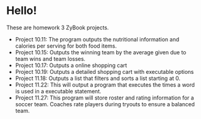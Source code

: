 Hello!
==========

These are homework 3 ZyBook projects. 

- Project 10.11: The program outputs the nutritional information and calories per serving for both food items.
- Project 10.15: Outputs the winning team by the average given due to team wins and team losses. 
- Project 10.17: Outputs a online shopping cart
- Project 10.19: Outputs a detailed shopping cart with executable options
- Project 11.18: Outputs a list that filters and sorts a list starting at 0.
- Project 11.22: This will output a program that executes the times a word is used in a executable statement. 
- Project 11.27: This program will store roster and rating information for a soccer team. Coaches rate players during tryouts to ensure a balanced team.
